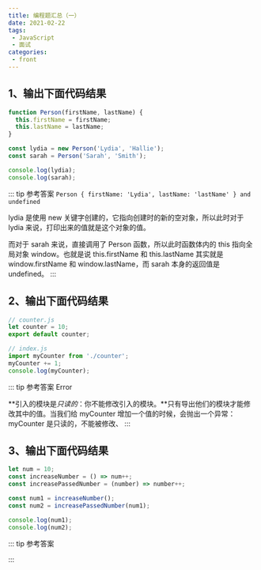```yaml
---
title: 编程题汇总（一）
date: 2021-02-22
tags:
 - JavaScript
 - 面试
categories:
 - front
---
```

## 1、输出下面代码结果
```js
function Person(firstName, lastName) {
  this.firstName = firstName;
  this.lastName = lastName;
}

const lydia = new Person('Lydia', 'Hallie');
const sarah = Person('Sarah', 'Smith');

console.log(lydia);
console.log(sarah);
```

::: tip 参考答案
`Person { firstName: 'Lydia', lastName: 'lastName' } and undefined`

lydia 是使用 new 关键字创建的，它指向创建时的新的空对象，所以此时对于 lydia 来说，打印出来的值就是这个对象的值。

而对于 sarah 来说，直接调用了 Person 函数，所以此时函数体内的 this 指向全局对象 window。也就是说 this.firstName 和 this.lastName 其实就是 window.firstName 和 window.lastName，而 sarah 本身的返回值是 undefined。
:::

## 2、输出下面代码结果
```js
// counter.js
let counter = 10;
export default counter;

// index.js
import myCounter from './counter';
myCounter += 1;
console.log(myCounter);
```

::: tip 参考答案
Error

**引入的模块是*只读的*：你不能修改引入的模块。**只有导出他们的模块才能修改其中的值。当我们给 myCounter 增加一个值的时候，会抛出一个异常：myCounter 是只读的，不能被修改、
:::

## 3、输出下面代码结果
```js
let num = 10;
const increaseNumber = () => num++;
const increasePassedNumber = (number) => number++;

const num1 = increaseNumber();
const num2 = increasePassedNumber(num1);

console.log(num1);
console.log(num2);
```

::: tip 参考答案

:::
